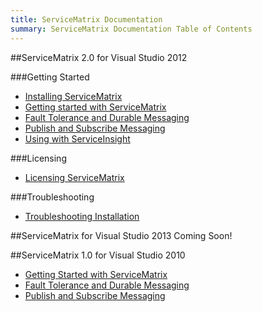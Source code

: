 ```yaml
---
title: ServiceMatrix Documentation
summary: ServiceMatrix Documentation Table of Contents
---
```


<a name="sm-toc"></a>
##ServiceMatrix 2.0 for Visual Studio 2012

###Getting Started
- [Installing ServiceMatrix](installing-servicematrix-2.0)
- [Getting started with ServiceMatrix](getting-started-with-servicematrix-2.0)
- [Fault Tolerance and Durable Messaging](getting-started-with-nservicebus-using-servicematrix-2.0-fault-tolerance)
- [Publish and Subscribe Messaging](getting-started-with-nservicebus-using-servicematrix-2.0-publish-subscribe)
- [Using with ServiceInsight](servicematrix-serviceinsight.md "Using ServiceMatrix and ServiceInsight Together")

###Licensing
- [Licensing ServiceMatrix](licensing-servicematrix-v2.0)

###Troubleshooting
- [Troubleshooting Installation](installing-servicematrix-2.0)

##ServiceMatrix for Visual Studio 2013
Coming Soon!


##ServiceMatrix 1.0 for Visual Studio 2010
- [Getting Started with ServiceMatrix](getting-started-creating-a-new-project-servicematrix-1.0)
- [Fault Tolerance and Durable Messaging](getting-started-fault-tolerance-servicematrix-1.0)
- [Publish and Subscribe Messaging](getting-started-publish-subscribe-communication-servicematrix-1.0)


